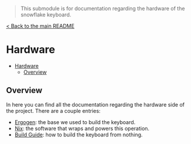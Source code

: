 > This submodule is for documentation regarding the hardware of the snowflake keyboard.

[< Back to the main README](../README.md)

# Hardware

- [Hardware](#hardware)
  - [Overview](#overview)

## Overview

In here you can find all the documentation regarding the hardware side of the project. There are a couple entries:

- [Ergogen](./ergogen/README.md): the base we used to build the keyboard.
- [Nix](./nix/README.md): the software that wraps and powers this operation.
- [Build Guide](./build-guide/README.md): how to build the keyboard from nothing.

